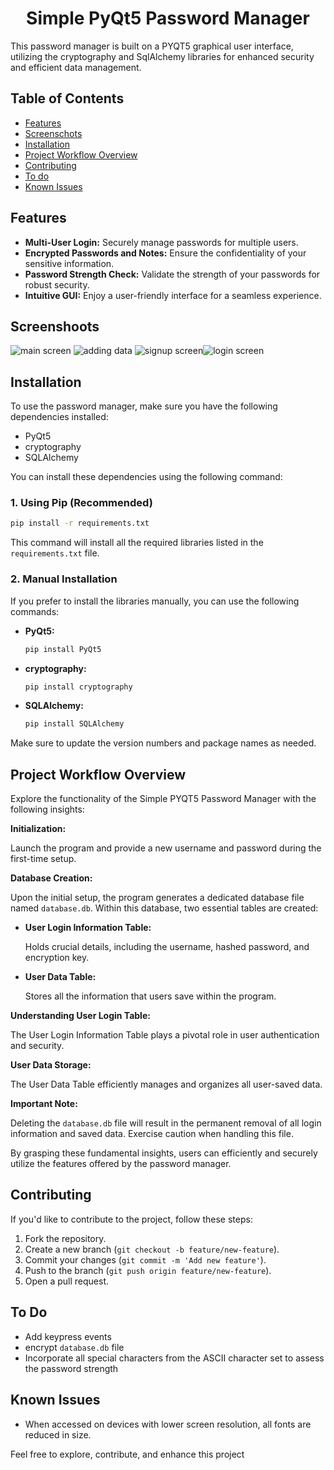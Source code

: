 <h1 align= 'center'> Simple PyQt5 Password Manager</h1>

This password manager is built on a PYQT5 graphical user interface, utilizing the cryptography and SqlAlchemy libraries for enhanced security and efficient data management.

## Table of Contents

<ul>
	<li><a href="#features">Features</a></li>
	<li><a href="#screenshoots">Screenschots</a></li>
	<li><a href="#installation">Installation</a></li>
	<li><a href="#project-workflow-overview"> Project Workflow Overview</a></li>
	<li><a href="#contributing">Contributing</a></li>
	<li><a href="#to-do">To do</a></li>
	<li><a href="#known-issues">Known Issues</a></li>
</ul>


## Features

- **Multi-User Login:** Securely manage passwords for multiple users.
- **Encrypted Passwords and Notes:** Ensure the confidentiality of your sensitive information.
- **Password Strength Check:** Validate the strength of your passwords for robust security.
- **Intuitive GUI:** Enjoy a user-friendly interface for a seamless experience.

## Screenshoots
![main screen](src/assets/main-screen.png)
![adding data](src/assets/add-account-screen.png)
![signup screen](src/assets/signup.png)![login screen](src/assets/login.png)

## Installation

To use the password manager, make sure you have the following dependencies installed:

- PyQt5
- cryptography
- SQLAlchemy

You can install these dependencies using the following command:

### 1. Using Pip (Recommended)

```bash
pip install -r requirements.txt
```

This command will install all the required libraries listed in the `requirements.txt` file.

### 2. Manual Installation

If you prefer to install the libraries manually, you can use the following commands:

- **PyQt5:**
  ```bash
  pip install PyQt5
  ```

- **cryptography:**
  ```bash
  pip install cryptography
  ```

- **SQLAlchemy:**
  ```bash
  pip install SQLAlchemy
  ```

Make sure to update the version numbers and package names as needed. 

## Project Workflow Overview

Explore the functionality of the Simple PYQT5 Password Manager with the following insights:

**Initialization:**

Launch the program and provide a new username and password during the first-time setup.

**Database Creation:**

Upon the initial setup, the program generates a dedicated database file named `database.db`. Within this database, two essential tables are created:

- **User Login Information Table:**
  
  Holds crucial details, including the username, hashed password, and encryption key.

- **User Data Table:**
  
  Stores all the information that users save within the program.

**Understanding User Login Table:**

The User Login Information Table plays a pivotal role in user authentication and security.

**User Data Storage:**

The User Data Table efficiently manages and organizes all user-saved data.

**Important Note:**

Deleting the `database.db` file will result in the permanent removal of all login information and saved data. Exercise caution when handling this file.

By grasping these fundamental insights, users can efficiently and securely utilize the features offered by the password manager.

## Contributing

If you'd like to contribute to the project, follow these steps:

1. Fork the repository.
2. Create a new branch (`git checkout -b feature/new-feature`).
3. Commit your changes (`git commit -m 'Add new feature'`).
4. Push to the branch (`git push origin feature/new-feature`).
5. Open a pull request.

## To Do

* Add keypress events
* encrypt `database.db` file
* Incorporate all special characters from the ASCII character set to assess the password strength

## Known Issues

- When accessed on devices with lower screen resolution, all fonts are reduced in size.

Feel free to explore, contribute, and enhance this project
